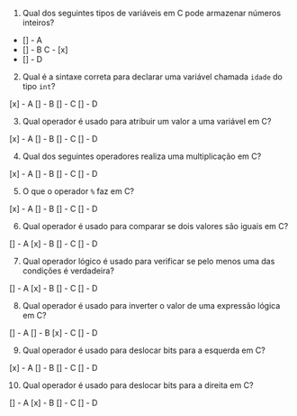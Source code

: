 1. Qual dos seguintes tipos de variáveis em C pode armazenar números inteiros?

- [] - A
- [] - B
C - [x]
- [] - D


2. Qual é a sintaxe correta para declarar uma variável chamada `idade` do tipo `int`?

[x] - A
[] - B
[] - C
[] - D

3. Qual operador é usado para atribuir um valor a uma variável em C?

[x] - A
[] - B
[] - C
[] - D

4. Qual dos seguintes operadores realiza uma multiplicação em C?

[x] - A
[] - B
[] - C
[] - D

5. O que o operador `%` faz em C?

[x] - A
[] - B
[] - C
[] - D

6. Qual operador é usado para comparar se dois valores são iguais em C?

[] - A
[x] - B
[] - C
[] - D

7. Qual operador lógico é usado para verificar se pelo menos uma das condições é verdadeira?

[] - A
[x] - B
[] - C
[] - D

8. Qual operador é usado para inverter o valor de uma expressão lógica em C?

[] - A
[] - B
[x] - C
[] - D

9. Qual operador é usado para deslocar bits para a esquerda em C?

[x] - A
[] - B
[] - C
[] - D

10. Qual operador é usado para deslocar bits para a direita em C?

[] - A
[x] - B
[] - C
[] - D

